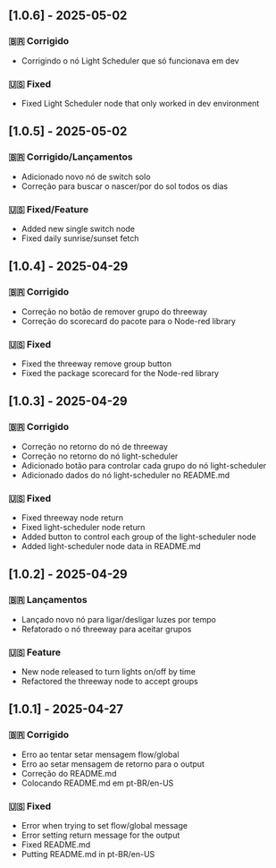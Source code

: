 ## [1.0.6] - 2025-05-02

### 🇧🇷 Corrigido
- Corrigindo o nó Light Scheduler que só funcionava em dev

### 🇺🇸 Fixed
- Fixed Light Scheduler node that only worked in dev environment

## [1.0.5] - 2025-05-02

### 🇧🇷 Corrigido/Lançamentos
- Adicionado novo nó de switch solo
- Correção para buscar o nascer/por do sol todos os dias

### 🇺🇸 Fixed/Feature
- Added new single switch node
- Fixed daily sunrise/sunset fetch

## [1.0.4] - 2025-04-29

### 🇧🇷 Corrigido
- Correção no botão de remover grupo do threeway
- Correção do scorecard do pacote para o Node-red library

### 🇺🇸 Fixed
- Fixed the threeway remove group button
- Fixed the package scorecard for the Node-red library

## [1.0.3] - 2025-04-29

### 🇧🇷 Corrigido
- Correção no retorno do nó de threeway
- Correção no retorno do nó light-scheduler
- Adicionado botão para controlar cada grupo do nó light-scheduler
- Adicionado dados do nó light-scheduler no README.md

### 🇺🇸 Fixed
- Fixed threeway node return
- Fixed light-scheduler node return
- Added button to control each group of the light-scheduler node
- Added light-scheduler node data in README.md

## [1.0.2] - 2025-04-29

### 🇧🇷 Lançamentos
- Lançado novo nó para ligar/desligar luzes por tempo
- Refatorado o nó threeway para aceitar grupos

### 🇺🇸 Feature
- New node released to turn lights on/off by time
- Refactored the threeway node to accept groups

## [1.0.1] - 2025-04-27

### 🇧🇷 Corrigido
- Erro ao tentar setar mensagem flow/global
- Erro ao setar mensagem de retorno para o output
- Correção do README.md
- Colocando README.md em pt-BR/en-US

### 🇺🇸 Fixed
- Error when trying to set flow/global message
- Error setting return message for the output
- Fixed README.md
- Putting README.md in pt-BR/en-US
